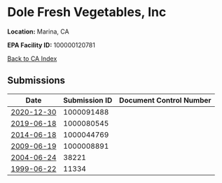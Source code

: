 # Dole Fresh Vegetables, Inc

**Location:** Marina, CA

**EPA Facility ID:** 100000120781

[Back to CA Index](../../index.md)

## Submissions

| Date | Submission ID | Document Control Number |
|------|--------------|-------------------------|
| [2020-12-30](submissions/1000091488.md) | 1000091488 |  |
| [2019-06-18](submissions/1000080545.md) | 1000080545 |  |
| [2014-06-18](submissions/1000044769.md) | 1000044769 |  |
| [2009-06-19](submissions/1000008891.md) | 1000008891 |  |
| [2004-06-24](submissions/38221.md) | 38221 |  |
| [1999-06-22](submissions/11334.md) | 11334 |  |
